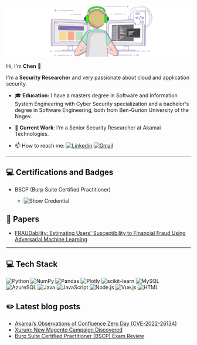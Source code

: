 ![Header](https://raw.githubusercontent.com/leorrose/leorrose/master/readme_header.gif "Header")

Hi, I'm **Chen** 👋

I'm a **Security Researcher** and very passionate about cloud and application security.

- 🎓 **Education:** I have a masters degree in Software and Information System Engineering with Cyber Security specialization and a bachelor's degree in Software Engineering, both from Ben-Gurion University of the Negev.

- 🔨 **Current Work**: I’m a Senior Security Researcher at Akamai Technologies.

-  📫 How to reach me: [![Linkedin](https://img.shields.io/badge/LinkedIn-0077B5?style=flat&logo=linkedin&logoColor=white)](https://www.linkedin.com/in/chendoy) [![Gmail](https://img.shields.io/badge/Gmail-d44638?style=flat&logo=gmail&logoColor=white)](mailto:chendoy@gmail.com)

---

## 💻 Certifications and Badges

- BSCP (Burp Suite Certified Practitioner)
  
  - ![Show Credential]


## 📜 Papers

* [FRAUDability: Estimating Users' Susceptibility to Financial Fraud Using Adversarial Machine Learning](https://arxiv.org/abs/2312.01200)

---

## 💻 Tech Stack
![Python](https://img.shields.io/badge/Python-3670A0?style=flat&logo=Python&logoColor=ffdd54)  ![NumPy](https://img.shields.io/badge/Numpy-%23013243.svg?style=flat&logo=Numpy&logoColor=white) ![Pandas](https://img.shields.io/badge/Pandas-%23150458.svg?style=flat&logo=pandas&logoColor=white) ![Plotly](https://img.shields.io/badge/Plotly-%233F4F75.svg?style=flat&logo=Plotly&logoColor=white) ![scikit-learn](https://img.shields.io/badge/scikit--learn-%23F7931E.svg?style=flat&logo=scikit-learn&logoColor=white) ![MySQL](https://img.shields.io/badge/MySql-%2300f.svg?style=flat&logo=mysql&logoColor=white) ![AzureSQL](https://img.shields.io/badge/Azure%20SQL-%23CC2927?style=flat&logo=microsoftsqlserver&logoColor=white) ![Java](https://img.shields.io/badge/Java-3670A0.svg?style=flat&logo=java&logoColor=white) ![JavaScript](https://img.shields.io/badge/JavaScript-%23F7DF1E?style=flat&logo=javascript&logoColor=white
) ![Node.js](https://img.shields.io/badge/NodeJS-%23339933?style=flat&logo=nodedotjs&logoColor=white) ![Vue.js](https://img.shields.io/badge/Vue.js-white?style=flat&logo=vue.js) ![HTML](https://img.shields.io/badge/html-%23E34F26?style=flat&logo=html
)

## ✏️ Latest blog posts

<!-- BLOG-POST-LIST:START -->
- [Akamai’s Observations of Confluence Zero Day (CVE-2022-26134)](https://www.akamai.com/blog/security-research/atlassian-confluence-vulnerability-observations)
- [Xurum: New Magento Campaign Discovered](https://www.akamai.com/blog/security-research/new-sophisticated-magento-campaign-xurum-webshell)
- [Burp Suite Certified Practitioner (BSCP) Exam Review](https://medium.com/@chendoy/burp-suite-certified-practitioner-bscp-exam-review-0a6846d76802)
<!-- BLOG-POST-LIST:END -->

[Show Credential]: https://img.shields.io/badge/SHOW_CREDENTIAL-37a779?style=for-the-badge
